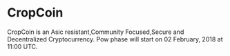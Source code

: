 # CropCoin
CropCoin is an Asic resistant,Community Focused,Secure and Decentralized Cryptocurrency.
Pow phase will start on 02 February, 2018 at 11:00 UTC.
